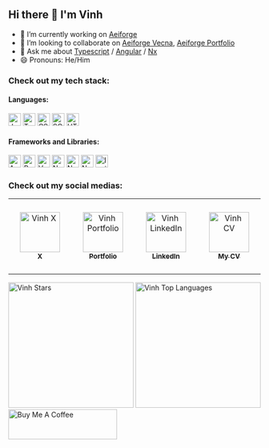 ## Hi there 👋 I'm Vinh

- 🔭 I’m currently working on [Aeiforge](https://aeiforge-portfolio.vercel.app)
- 👯 I’m looking to collaborate on [Aeiforge Vecna](https://github.com/aeiforge/vecna), [Aeiforge Portfolio](https://github.com/aeiforge/portfolio)
- 💬 Ask me about [Typescript](https://github.com/microsoft/TypeScript) / [Angular](https://github.com/angular) / [Nx](https://github.com/nrwl)
- 😄 Pronouns: He/Him

### Check out my tech stack:

#### Languages:
<span>
  <img src="https://img.shields.io/badge/JavaScript-F7DF1E?style=for-the-badge&logo=javascript&logoColor=black" alt="Javascript logo" title="Javascript" height="25" />
</span>
<span>
  <img src="https://img.shields.io/badge/TypeScript-007ACC?style=for-the-badge&logo=typescript&logoColor=white" alt="TypeScript logo" title="TypeScript" height="25" />
</span>
<span>
  <img src="https://img.shields.io/badge/CSS3-1572B6?style=for-the-badge&logo=css3&logoColor=white" alt="CSS logo" title="CSS" height="25" />
</span>
<span>
  <img src="https://img.shields.io/badge/Sass-CC6699?style=for-the-badge&logo=sass&logoColor=white" alt="SCSS logo" title="SCSS" height="25" />
</span>
<span>
  <img src="https://img.shields.io/badge/HTML5-E34F26?style=for-the-badge&logo=html5&logoColor=white" alt="HTML logo" title="HTML" height="25" />
</span>

#### Frameworks and Libraries:
<span>
  <img src="https://img.shields.io/badge/Angular-DD0031?style=for-the-badge&logo=angular&logoColor=white" alt="Angular logo" title="Angular" height="25" />
</span>
<span>
  <img src="https://img.shields.io/badge/React-20232A?style=for-the-badge&logo=react&logoColor=61DAFB" alt="React logo" title="React" height="25" />
</span>
<span>
  <img src="https://img.shields.io/badge/Vue.js-35495E?style=for-the-badge&logo=vue.js&logoColor=4FC08D" alt="Vue logo" title="Vue" height="25" />
</span>
<span>
  <img src="https://img.shields.io/badge/Node.js-43853D?style=for-the-badge&logo=node.js&logoColor=white" alt="Nodejs logo" title="Nodejs" height="25" />
</span>
<span>
  <img src="https://img.shields.io/badge/-NestJs-ea2845?style=flat-square&logo=nestjs&logoColor=white" alt="Nestjs logo" title="Nestjs" height="25" />
</span>
<span>
  <img src="https://img.shields.io/badge/next.js-000000?style=for-the-badge&logo=nextdotjs&logoColor=white" alt="Nextjs logo" title="Nextjs" height="25" />
</span>
<span>
  <img src="https://img.shields.io/badge/Ionic-3880FF?logo=ionic&logoColor=white" alt="Ionic logo" title="Ionic" height="25" />
</span>

### Check out my social medias:
<table>
  <tbody>
    <tr>
     <td align="center" width="150" height="150">
       <a href="https://x.com/gKhnhVinh1" align="center">
        <img src="https://img.icons8.com/?size=100&id=6Fsj3rv2DCmG&format=png&color=000000" alt="Vinh X" title="Vinh X" height="80" />
        <br />
        <sub>
          <b>X</b>
        </sub>
       </a> 
     </td>
     <td align="center" width="150" height="150">
       <a href="https://aeiforge-portfolio.vercel.app" align="center">
        <img src="https://img.icons8.com/?size=100&id=BcWr8NBOsovH&format=png&color=000000" alt="Vinh Portfolio" title="Vinh Portfolio" height="80" />
        <br />
        <sub>
          <b>Portfolio</b>
        </sub>
       </a> 
     </td>
     <td align="center" width="150" height="150">
       <a href="https://www.linkedin.com/in/vinh-dang-85164b1b6/" align="center">
        <img src="https://img.icons8.com/?size=100&id=xuvGCOXi8Wyg&format=png&color=000000" alt="Vinh LinkedIn" title="Vinh LinkedIn" height="80" />
        <br />
        <sub>
          <b>LinkedIn</b>
        </sub>
       </a> 
     </td>
     <td align="center" width="150" height="150">
       <a href="https://www.topcv.vn/xem-cv/CVMCVw8AUVBTU1JdUwkHBgFQAlQCB1MBAwtWUw8844" align="center">
        <img src="https://img.icons8.com/?size=100&id=REWqOFWKTiZj&format=png&color=000000" alt="Vinh CV" title="Vinh CV" height="80" />
        <br />
        <sub>
          <b>My CV</b>
        </sub>
       </a> 
     </td>
    </tr>
  </tbody>
</table>

<div>
  <img src="https://github-readme-stats.vercel.app/api?username=vinhdk&show_icons=true&theme=react&border_color=61dafb&hide_border=true" alt="Vinh Stars" title="Vinh Stars" height="250" />
  <img src="https://github-readme-stats.vercel.app/api/top-langs?username=vinhdk&show_icons=true&theme=react&border_color=61dafb&hide_border=true" alt="Vinh Top Languages" title="Vinh Top Languages" height="250" />
</div>

<a href="https://www.buymeacoffee.com/vinhdk" target="_blank">
  <img src="https://cdn.buymeacoffee.com/buttons/v2/default-blue.png" alt="Buy Me A Coffee" width="200" style="height: 60px !important;width: 217px !important;" >
</a>
